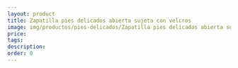 ```yaml
---
layout: product
title: Zapatilla pies delicados abierta sujeta con velcros
image: img/productos/pies-delicados/Zapatilla pies delicados abierta sujeta con velcros=.webp
price: 
tags: 
description: 
order: 0
---
```

